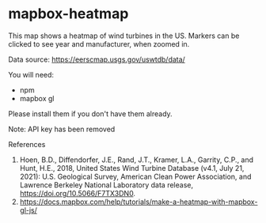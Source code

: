 # mapbox-heatmap

This map shows a heatmap of wind turbines in the US. Markers can be clicked to see year and manufacturer, when zoomed in. 


Data source: 
https://eerscmap.usgs.gov/uswtdb/data/

You will need:

* npm 
* mapbox gl 

Please install them if you don't have them already.

Note: API key has been removed

References 
1. Hoen, B.D., Diffendorfer, J.E., Rand, J.T., Kramer, L.A., Garrity, C.P., and Hunt, H.E., 2018, United States Wind Turbine Database (v4.1, July 21, 2021): U.S. Geological Survey, American Clean Power Association, and Lawrence Berkeley National Laboratory data release, https://doi.org/10.5066/F7TX3DN0.
2. https://docs.mapbox.com/help/tutorials/make-a-heatmap-with-mapbox-gl-js/
